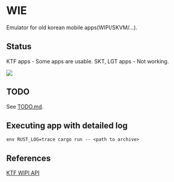 # WIE

Emulator for old korean mobile apps(WIPI/SKVM/...).

## Status

KTF apps - Some apps are usable.
SKT, LGT apps - Not working.

![](https://github.com/dlunch/wie/blob/main/docs/images/Trivial%20games%20playable.png)

## TODO

See [TODO.md](TODO.md).

## Executing app with detailed log

`env RUST_LOG=trace cargo run -- <path to archive>`

## References

[KTF WIPI API](https://nikita36078.github.io/J2ME_Docs/docs/KTF_WIPI_API/)
